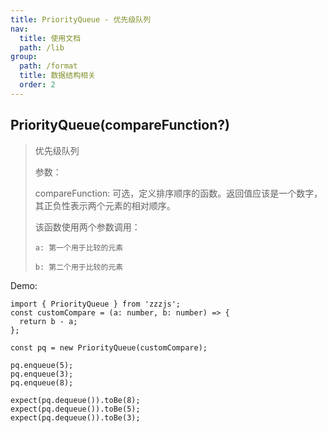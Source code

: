 ```yaml
---
title: PriorityQueue - 优先级队列
nav:
  title: 使用文档
  path: /lib
group:
  path: /format
  title: 数据结构相关
  order: 2
---
```


## PriorityQueue(compareFunction?)

> 优先级队列
>
> 参数：
>
> compareFunction: 可选，定义排序顺序的函数。返回值应该是一个数字，其正负性表示两个元素的相对顺序。
>
> 该函数使用两个参数调用：
>
>     a: 第一个用于比较的元素
>
>     b: 第二个用于比较的元素

Demo:

```tsx | pure
import { PriorityQueue } from 'zzzjs';
const customCompare = (a: number, b: number) => {
  return b - a;
};

const pq = new PriorityQueue(customCompare);

pq.enqueue(5);
pq.enqueue(3);
pq.enqueue(8);

expect(pq.dequeue()).toBe(8);
expect(pq.dequeue()).toBe(5);
expect(pq.dequeue()).toBe(3);
```
